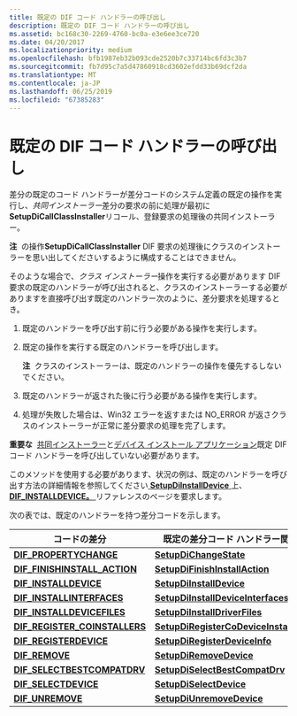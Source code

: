 ```yaml
---
title: 既定の DIF コード ハンドラーの呼び出し
description: 既定の DIF コード ハンドラーの呼び出し
ms.assetid: bc168c30-2269-4760-bc0a-e3e6ee3ce720
ms.date: 04/20/2017
ms.localizationpriority: medium
ms.openlocfilehash: bfb1987eb32b093cde2520b7c33714bc6fd3c3b7
ms.sourcegitcommit: fb7d95c7a5d47860918cd3602efdd33b69dcf2da
ms.translationtype: MT
ms.contentlocale: ja-JP
ms.lasthandoff: 06/25/2019
ms.locfileid: "67385283"
---
```

# <a name="calling-the-default-dif-code-handlers"></a>既定の DIF コード ハンドラーの呼び出し


差分の既定のコード ハンドラーが差分コードのシステム定義の既定の操作を実行し、*共同インストーラー*差分の要求の前に処理が最初に**SetupDiCallClassInstaller**リコール、登録要求の処理後の共同インストーラー。

**注**  の操作**SetupDiCallClassInstaller** DIF 要求の処理後にクラスのインストーラーを思い出してくださいするように構成することはできません。

 

そのような場合で、*クラス インストーラー*操作を実行する必要があります DIF 要求の既定のハンドラーが呼び出されると、クラスのインストーラーする必要がありますを直接呼び出す既定のハンドラー次のように、差分要求を処理するとき。

1.  既定のハンドラーを呼び出す前に行う必要がある操作を実行します。

2.  既定の操作を実行する既定のハンドラーを呼び出します。

    **注**  クラスのインストーラーは、既定のハンドラーの操作を優先するしないでください。

     

3.  既定のハンドラーが返された後に行う必要がある操作を実行します。

4.  処理が失敗した場合は、Win32 エラーを返すまたは NO_ERROR が返さクラスのインストーラーが正常に差分要求の処理を完了します。

**重要な**  [共同インストーラー](writing-a-co-installer.md)と[デバイス インストール アプリケーション](writing-a-device-installation-application.md)既定 DIF コード ハンドラーを呼び出していない必要があります。

 

このメソッドを使用する必要があります、状況の例は、既定のハンドラーを呼び出す方法の詳細情報を参照してください[ **SetupDiInstallDevice** ](https://docs.microsoft.com/windows/desktop/api/setupapi/nf-setupapi-setupdiinstalldevice)上、 [ **DIF_INSTALLDEVICE。** ](https://docs.microsoft.com/windows-hardware/drivers/install/dif-installdevice)リファレンスのページを要求します。

次の表では、既定のハンドラーを持つ差分コードを示します。

| コードの差分                                                             | 既定の差分コード ハンドラー関数                                                  |
|----------------------------------------------------------------------|------------------------------------------------------------------------------------|
| [**DIF_PROPERTYCHANGE**](https://docs.microsoft.com/windows-hardware/drivers/install/dif-propertychange)                | [**SetupDiChangeState**](https://docs.microsoft.com/windows/desktop/api/setupapi/nf-setupapi-setupdichangestate)                               |
| [**DIF_FINISHINSTALL_ACTION**](https://docs.microsoft.com/windows-hardware/drivers/install/dif-finishinstall-action)   | [**SetupDiFinishInstallAction**](https://docs.microsoft.com/previous-versions/windows/hardware/previsioning-framework/ff551022(v=vs.85))               |
| [**DIF_INSTALLDEVICE**](https://docs.microsoft.com/windows-hardware/drivers/install/dif-installdevice)                  | [**SetupDiInstallDevice**](https://docs.microsoft.com/windows/desktop/api/setupapi/nf-setupapi-setupdiinstalldevice)                           |
| [**DIF_INSTALLINTERFACES**](https://docs.microsoft.com/windows-hardware/drivers/install/dif-installinterfaces)          | [**SetupDiInstallDeviceInterfaces**](https://docs.microsoft.com/windows/desktop/api/setupapi/nf-setupapi-setupdiinstalldeviceinterfaces)       |
| [**DIF_INSTALLDEVICEFILES**](https://docs.microsoft.com/windows-hardware/drivers/install/dif-installdevicefiles)        | [**SetupDiInstallDriverFiles**](https://docs.microsoft.com/windows/desktop/api/setupapi/nf-setupapi-setupdiinstalldriverfiles)                 |
| [**DIF_REGISTER_COINSTALLERS**](https://docs.microsoft.com/windows-hardware/drivers/install/dif-register-coinstallers) | [**SetupDiRegisterCoDeviceInstallers**](https://docs.microsoft.com/windows/desktop/api/setupapi/nf-setupapi-setupdiregistercodeviceinstallers) |
| [**DIF_REGISTERDEVICE**](https://docs.microsoft.com/windows-hardware/drivers/install/dif-registerdevice)                | [**SetupDiRegisterDeviceInfo**](https://docs.microsoft.com/windows/desktop/api/setupapi/nf-setupapi-setupdiregisterdeviceinfo)                 |
| [**DIF_REMOVE**](https://docs.microsoft.com/windows-hardware/drivers/install/dif-remove)                                | [**SetupDiRemoveDevice**](https://docs.microsoft.com/windows/desktop/api/setupapi/nf-setupapi-setupdiremovedevice)                             |
| [**DIF_SELECTBESTCOMPATDRV**](https://docs.microsoft.com/windows-hardware/drivers/install/dif-selectbestcompatdrv)      | [**SetupDiSelectBestCompatDrv**](https://docs.microsoft.com/windows/desktop/api/setupapi/nf-setupapi-setupdiselectbestcompatdrv)               |
| [**DIF_SELECTDEVICE**](https://docs.microsoft.com/windows-hardware/drivers/install/dif-selectdevice)                    | [**SetupDiSelectDevice**](https://docs.microsoft.com/windows/desktop/api/setupapi/nf-setupapi-setupdiselectdevice)                             |
| [**DIF_UNREMOVE**](https://docs.microsoft.com/windows-hardware/drivers/install/dif-unremove)                            | [**SetupDiUnremoveDevice**](https://docs.microsoft.com/windows/desktop/api/setupapi/nf-setupapi-setupdiunremovedevice)                         |

 

 

 





